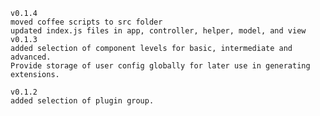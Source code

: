     v0.1.4
    moved coffee scripts to src folder
    updated index.js files in app, controller, helper, model, and view
    v0.1.3
    added selection of component levels for basic, intermediate and advanced.
    Provide storage of user config globally for later use in generating extensions.

    v0.1.2
    added selection of plugin group.